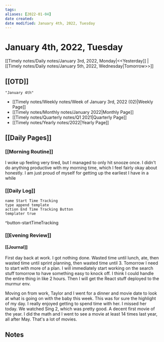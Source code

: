 ```yaml
---
tags:
aliases: [2022-01-04]
date created:
date modified: January 4th, 2022, Tuesday
---
```


# January 4th, 2022, Tuesday

[[Timely notes/Daily notes/January 3rd, 2022, Monday|<<Yesterday]] | [[Timely notes/Daily notes/January 5th, 2022, Wednesday|Tomorrow>>]]

## [[OTD]]

```query
"January 4th"
```
- [[Timely notes/Weekly notes/Week of January 3rd, 2022 (02)|Weekly Page]]
- [[Timely notes/Monthly notes/January 2022|Monthly Page]]
- [[Timely notes/Quarterly notes/Q1 2021|Quarterly Page]]
- [[Timely notes/Yearly notes/2022|Yearly Page]]

## [[Daily Pages]]

### [[Morning Routine]]

I woke up feeling very tired, but I managed to only hit snooze once. I didn't do anything productive with my morning time, which I feel fairly okay about honestly. I am just proud of myself for getting up the earliest I have in a while

### [[Daily Log]]

```button
name Start Time Tracking
type append template
action End Time Tracking Button
templater true
```
^button-startTimeTracking

### [[Evening Review]]

#### [[Journal]]

First day back at work. I got nothing done. Wasted time until lunch, ate, then wasted time until sprint planning, then wasted time until 3. Tomorrow I need to start with more of a plan. I will immediately start working on the search stuff tomorrow to have something easy to knock off. I think I could handle the entire thing in like 2 hours. Then I will get the React stuff deployed to the murmur env. 

Moving on from work, Taylor and I went for a dinner and movie date to look at what is going on with the baby this week. This was for sure the highlight of my day. I really enjoyed getting to spend time with her. I missed her today. We watched Sing 2, which was pretty good. A decent first movie of the year. I did the math and I went to see a movie at least 14 times last year, all after May. That's a lot of movies.

## Notes
